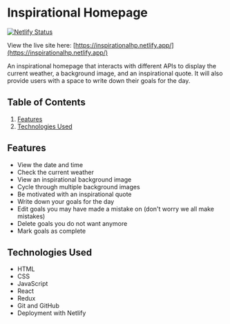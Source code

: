 # Inspirational Homepage

[![Netlify Status](https://api.netlify.com/api/v1/badges/90a3329c-c9c6-42c0-87f1-added56e85ca/deploy-status)](https://app.netlify.com/sites/inspirationalhp/deploys)

View the live site here: [https://inspirationalhp.netlify.app/](https://inspirationalhp.netlify.app/)

An inspirational homepage that interacts with different APIs to display the current weather, a background image, and an inspirational quote. It will also provide users with a space to write down their goals for the day.

## Table of Contents
1. [Features](#features)
2. [Technologies Used](#technologies-used)

## Features

- View the date and time
- Check the current weather
- View an inspirational background image
- Cycle through multiple background images
- Be motivated with an inspirational quote
- Write down your goals for the day
- Edit goals you may have made a mistake on (don't worry we all make mistakes)
- Delete goals you do not want anymore
- Mark goals as complete

## Technologies Used

- HTML
- CSS
- JavaScript
- React
- Redux
- Git and GitHub
- Deployment with Netlify
